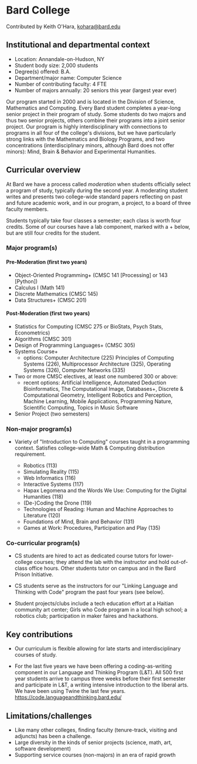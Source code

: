 # Bard College
Contributed by Keith O'Hara, <kohara@bard.edu>

## Institutional and departmental context
- Location: Annandale-on-Hudson, NY
- Student body size: 2,000 students
- Degree(s) offered: B.A.
- Department/major name: Computer Science
- Number of contributing faculty: 4 FTE
- Number of majors annually: 20 seniors this year (largest year ever)

Our program started in 2000 and is located in the Division of Science,
Mathematics and Computing. Every Bard student completes a year-long
senior project in their program of study. Some students do two majors
and thus two senior projects, others combine their programs into a
joint senior project. Our program is highly interdisciplinary with
connections to programs in all four of the college's divisions, but we
have particularly strong links with the Mathematics and Biology
Programs, and two concentrations (interdisciplinary minors, although
Bard does not offer minors): Mind, Brain & Behavior and Experimental
Humanities.

## Curricular overview

At Bard we have a process called *moderation* when students officially
select a program of study, typically during the second year. A
moderating student writes and presents two college-wide standard
papers reflecting on past and future academic work, and in our
program, a project, to a board of three faculty members.

Students typically take four classes a semester; each class is worth
four credits. Some of our courses have a lab component, marked with
a + below, but are still four credits for the student.

### Major program(s)

#### Pre-Moderation (first two years)

- Object-Oriented Programming+ (CMSC 141 [Processing] or 143 [Python])
- Calculus I (Math 141)
- Discrete Mathematics (CMSC 145)
- Data Structures+ (CMSC 201)

#### Post-Moderation (first two years)

- Statistics for Computing (CMSC 275 or BioStats, Psych Stats,
  Econometrics)
- Algorithms (CMSC 301)
- Design of Programming Languages+ (CMSC 305)
- Systems Course+
  - options: Computer Architecture (225) Principles of Computing
    Systems (226), Multiprocessor Architecture (325), Operating
    Systems (326), Computer Networks (335)
- Two or more CMSC electives, at least one numbered 300 or above:
  - recent options: Artificial Intelligence, Automated Deduction
    Bioinformatics, The Computational Image, Databases+, Discrete &
    Computational Geometry, Intelligent Robotics and Perception,
    Machine Learning, Mobile Applications, Programming Nature,
    Scientific Computing, Topics in Music Software
- Senior Project (two semesters)

### Non-major program(s)

- Variety of "Introduction to Computing" courses taught in a
  programming context.  Satisfies college-wide Math & Computing
  distribution requirement.

  - Robotics (113)
  - Simulating Reality (115)
  - Web Informatics (116)
  - Interactive Systems (117)
  - Hapax Legomena and the Words We Use: Computing for the Digital Humanities (118)
  - (De-)Coding the Drone (119)
  - Technologies of Reading: Human and Machine Approaches to Literature (120)
  - Foundations of Mind, Brain and Behavior (131)
  - Games at Work: Procedures, Participation and Play (135)
  
### Co-curricular program(s)

- CS students are hired to act as dedicated course tutors for
  lower-college courses; they attend the lab with the instructor and
  hold out-of-class office hours. Other students tutor on campus and
  in the Bard Prison Initiative.
  
- CS students serve as the instructors for our "Linking Language and
  Thinking with Code" program the past four years (see below).

- Student projects/clubs include a tech education effort at a Haitian
  community art center; Girls who Code program in a local high school;
  a robotics club; participation in maker faires and hackathons.

## Key contributions

- Our curriculum is flexible allowing for late starts and
  interdisciplinary courses of study.
  
- For the last five years we have been offering a coding-as-writing
  component in our Language and Thinking Program (L&T). All 500 first
  year students arrive to campus three weeks before their first
  semester and participate in L&T, a writing intensive introduction
  to the liberal arts. We have been using Twine the last few
  years. <https://code.languageandthinking.bard.edu/>

## Limitations/challenges

- Like many other colleges, finding faculty (tenure-track, visiting
  and adjuncts) has been a challenge.
- Large diversity in the kinds of senior projects (science, math, art,
  software development)
- Supporting service courses (non-majors) in an era of rapid growth
